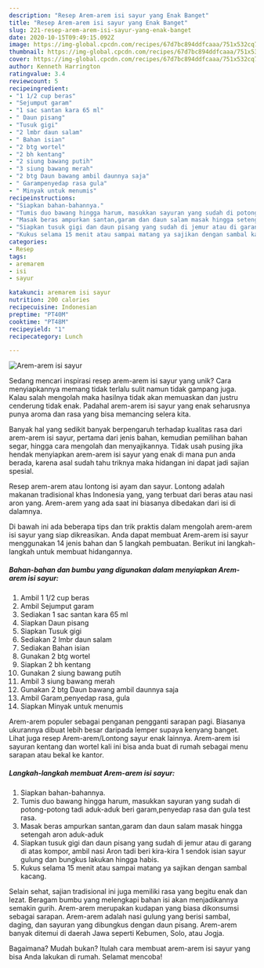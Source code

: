 ```yaml
---
description: "Resep Arem-arem isi sayur yang Enak Banget"
title: "Resep Arem-arem isi sayur yang Enak Banget"
slug: 221-resep-arem-arem-isi-sayur-yang-enak-banget
date: 2020-10-15T09:49:15.092Z
image: https://img-global.cpcdn.com/recipes/67d7bc894ddfcaaa/751x532cq70/arem-arem-isi-sayur-foto-resep-utama.jpg
thumbnail: https://img-global.cpcdn.com/recipes/67d7bc894ddfcaaa/751x532cq70/arem-arem-isi-sayur-foto-resep-utama.jpg
cover: https://img-global.cpcdn.com/recipes/67d7bc894ddfcaaa/751x532cq70/arem-arem-isi-sayur-foto-resep-utama.jpg
author: Kenneth Harrington
ratingvalue: 3.4
reviewcount: 5
recipeingredient:
- "1 1/2 cup beras"
- "Sejumput garam"
- "1 sac santan kara 65 ml"
- " Daun pisang"
- "Tusuk gigi"
- "2 lmbr daun salam"
- " Bahan isian"
- "2 btg wortel"
- "2 bh kentang"
- "2 siung bawang putih"
- "3 siung bawang merah"
- "2 btg Daun bawang ambil daunnya saja"
- " Garampenyedap rasa gula"
- " Minyak untuk menumis"
recipeinstructions:
- "Siapkan bahan-bahannya."
- "Tumis duo bawang hingga harum, masukkan sayuran yang sudah di potong-potong tadi aduk-aduk beri garam,penyedap rasa dan gula test rasa."
- "Masak beras ampurkan santan,garam dan daun salam masak hingga setengah aron aduk-aduk"
- "Siapkan tusuk gigi dan daun pisang yang sudah di jemur atau di garang di atas kompor, ambil nasi Aron tadi beri kira-kira 1 sendok isian sayur gulung dan bungkus lakukan hingga habis."
- "Kukus selama 15 menit atau sampai matang ya sajikan dengan sambal kacang."
categories:
- Resep
tags:
- aremarem
- isi
- sayur

katakunci: aremarem isi sayur 
nutrition: 200 calories
recipecuisine: Indonesian
preptime: "PT40M"
cooktime: "PT48M"
recipeyield: "1"
recipecategory: Lunch

---
```



![Arem-arem isi sayur](https://img-global.cpcdn.com/recipes/67d7bc894ddfcaaa/751x532cq70/arem-arem-isi-sayur-foto-resep-utama.jpg)

Sedang mencari inspirasi resep arem-arem isi sayur yang unik? Cara menyiapkannya memang tidak terlalu sulit namun tidak gampang juga. Kalau salah mengolah maka hasilnya tidak akan memuaskan dan justru cenderung tidak enak. Padahal arem-arem isi sayur yang enak seharusnya punya aroma dan rasa yang bisa memancing selera kita.

Banyak hal yang sedikit banyak berpengaruh terhadap kualitas rasa dari arem-arem isi sayur, pertama dari jenis bahan, kemudian pemilihan bahan segar, hingga cara mengolah dan menyajikannya. Tidak usah pusing jika hendak menyiapkan arem-arem isi sayur yang enak di mana pun anda berada, karena asal sudah tahu triknya maka hidangan ini dapat jadi sajian spesial.

Resep arem-arem atau lontong isi ayam dan sayur. Lontong adalah makanan tradisional khas Indonesia yang, yang terbuat dari beras atau nasi aron yang. Arem-arem yang ada saat ini biasanya dibedakan dari isi di dalamnya.


Di bawah ini ada beberapa tips dan trik praktis dalam mengolah arem-arem isi sayur yang siap dikreasikan. Anda dapat membuat Arem-arem isi sayur menggunakan 14 jenis bahan dan 5 langkah pembuatan. Berikut ini langkah-langkah untuk membuat hidangannya.

<!--inarticleads1-->

##### Bahan-bahan dan bumbu yang digunakan dalam menyiapkan Arem-arem isi sayur:

1. Ambil 1 1/2 cup beras
1. Ambil Sejumput garam
1. Sediakan 1 sac santan kara 65 ml
1. Siapkan  Daun pisang
1. Siapkan Tusuk gigi
1. Sediakan 2 lmbr daun salam
1. Sediakan  Bahan isian
1. Gunakan 2 btg wortel
1. Siapkan 2 bh kentang
1. Gunakan 2 siung bawang putih
1. Ambil 3 siung bawang merah
1. Gunakan 2 btg Daun bawang ambil daunnya saja
1. Ambil  Garam,penyedap rasa, gula
1. Siapkan  Minyak untuk menumis


Arem-arem populer sebagai penganan pengganti sarapan pagi. Biasanya ukurannya dibuat lebih besar daripada lemper supaya kenyang banget. Lihat juga resep Arem-arem/Lontong sayur enak lainnya. Arem-arem isi sayuran kentang dan wortel kali ini bisa anda buat di rumah sebagai menu sarapan atau bekal ke kantor. 

<!--inarticleads2-->

##### Langkah-langkah membuat Arem-arem isi sayur:

1. Siapkan bahan-bahannya.
1. Tumis duo bawang hingga harum, masukkan sayuran yang sudah di potong-potong tadi aduk-aduk beri garam,penyedap rasa dan gula test rasa.
1. Masak beras ampurkan santan,garam dan daun salam masak hingga setengah aron aduk-aduk
1. Siapkan tusuk gigi dan daun pisang yang sudah di jemur atau di garang di atas kompor, ambil nasi Aron tadi beri kira-kira 1 sendok isian sayur gulung dan bungkus lakukan hingga habis.
1. Kukus selama 15 menit atau sampai matang ya sajikan dengan sambal kacang.


Selain sehat, sajian tradisional ini juga memiliki rasa yang begitu enak dan lezat. Beragam bumbu yang melengkapi bahan isi akan menjadikannya semakin gurih. Arem-arem merupakan kudapan yang biasa dikonsumsi sebagai sarapan. Arem-arem adalah nasi gulung yang berisi sambal, daging, dan sayuran yang dibungkus dengan daun pisang. Arem-arem banyak ditemui di daerah Jawa seperti Kebumen, Solo, atau Jogja. 

Bagaimana? Mudah bukan? Itulah cara membuat arem-arem isi sayur yang bisa Anda lakukan di rumah. Selamat mencoba!
